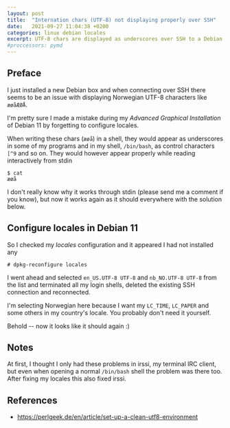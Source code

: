 ```yaml
---
layout: post
title:  "Internation chars (UTF-8) not displaying properly over SSH"
date:   2021-09-27 11:04:38 +0200
categories: linux debian locales
excerpt: UTF-8 chars are displayed as underscores over SSH to a Debian box
#proccessors: pymd
---
```


## Preface

I just installed a new Debian box and when connecting over SSH there seems to be
an issue with displaying Norwegian UTF-8 characters like `æøåÆØÅ`.

I'm pretty sure I made a mistake during my *Advanced Graphical Installation* of
Debian 11 by forgetting to configure locales.

When writing these chars (`æøå`) in a shell, they would appear as underscores in
some of my programs and in my shell, `/bin/bash`, as control characters `[^9`
and so on.
They would however appear properly while reading interactively from stdin

```
$ cat
æøå
```

I don't really know why it works through stdin (please send me a comment if you know),
but now it works again as it should everywhere with the solution below.

## Configure locales in Debian 11

So I checked my *locales* configuration and it appeared I had not installed any

```
# dpkg-reconfigure locales
```

I went ahead and selected `en_US.UTF-8 UTF-8` and `nb_NO.UTF-8 UTF-8` from the list and terminated
all my login shells, deleted the existing SSH connection and reconnected.

I'm selecting Norwegian here because I want my `LC_TIME`, `LC_PAPER` and some others
in my country's locale. You probably don't need it yourself.

Behold -- now it looks like it should again :)

## Notes

At first, I thought I only had these problems in irssi, my terminal IRC client,
but even when opening a normal `/bin/bash` shell the problem was there too.
After fixing my locales this also fixed irssi.


## References
- https://perlgeek.de/en/article/set-up-a-clean-utf8-environment
